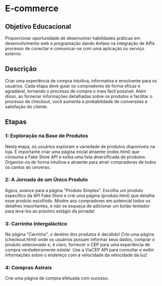 # E-commerce
<h2>Objetivo Educacional</h2>
 Proporcionar oportunidade de desenvolver habilidades práticas em desenvolvimento web e programação dando ênfase na integração de APIs processo de conectar e comunicar-se com uma aplicação ou serviço externo. 
<h2>Descrição</h2> Criar uma experiência de compra intuitiva, informativa e envolvente para os usuários. Cada etapa deve guiar os compradores de forma eficaz e agradável, tornando o processo de compra o mais fácil possível. Além disso, ao fornecer informações detalhadas sobre os produtos e facilitar o processo de checkout, você aumenta a probabilidade de conversões e satisfação do cliente.
  <h2> Etapas</h2>
    <h3>1: Exploração na Base de Produtos</h3>
    Nesta etapa, os usuários exploram a variedade de produtos disponíveis na loja. É importante criar uma página inicial atraente (index.html) que consuma a Fake Store API e exiba uma lista diversificada de produtos. Organize-os de forma intuitiva e atraente para atrair compradores de todos os cantos do universo.
    <h3>2: A Jornada de um Único Produto</h3>
    Agora, avance para a página "Produto Simples". Escolha um produto específico da API Fake Store e crie uma página (produto.html) que detalhe esse produto escolhido. Mostre aos compradores em potencial todos os detalhes importantes, e não se esqueça de adicionar um botão tentador para levá-los ao próximo estágio da jornada!
   <h3>3: Carrinho Intergaláctico</h3>
    Na página "Carrinho", o destino dos produtos é decidido! Crie uma página (checkout.html) onde os usuários possam informar seus dados, comprar o produto selecionado e, é claro, fornecer o CEP para uma experiência de compra verdadeiramente estelar. Use a ViaCEP API para consultar e exibir informações sobre o endereço com a velocidade da velocidade da luz!
  <h3>4: Compras Astrais</h3>
    Crie uma página de compra efetuada com sucesso.


